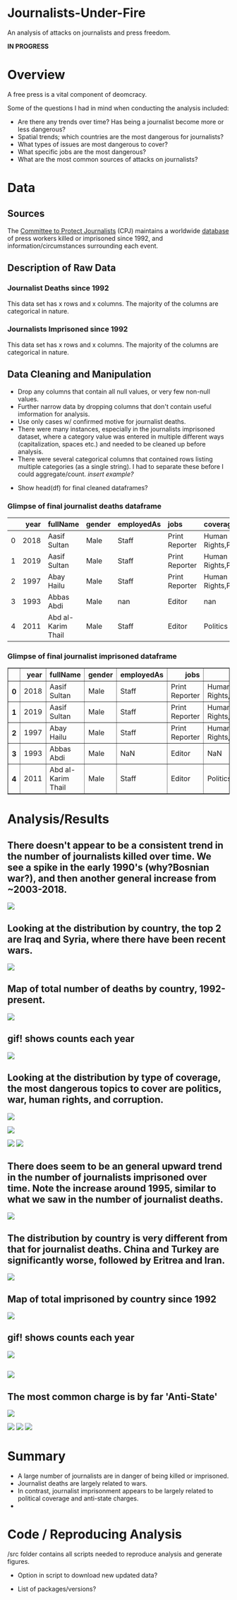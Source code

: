 # Journalists-Under-Fire
An analysis of attacks on journalists and press freedom.

**IN PROGRESS**

# Overview

A free press is a vital component of deomcracy. 

Some of the questions I had in mind when conducting the analysis included:
- Are there any trends over time? Has being a journalist become more or less dangerous?
- Spatial trends; which countries are the most dangerous for journalists?
- What types of issues are most dangerous to cover?
- What specific jobs are the most dangerous?
- What are the most common sources of attacks on journalists?


# Data 

## Sources
The [Committee to Protect Journalists](https://cpj.org/) (CPJ) maintains a worldwide [database](https://cpj.org/data/) of press workers killed or imprisoned since 1992, and information/circumstances surrounding each event.


## Description of Raw Data

### Journalist Deaths since 1992
This data set has x rows and x columns. The majority of the columns are categorical in nature. 

### Journalists Imprisoned since 1992
This data set has x rows and x columns. The majority of the columns are categorical in nature. 


## Data Cleaning and Manipulation

- Drop any columns that contain all null values, or very few non-null values.
- Further narrow data by dropping columns that don't contain useful imformation for analysis.
- Use only cases w/ confirmed motive for journalist deaths.
- There were many instances, especially in the journalists imprisoned dataset, where a category value was entered in multiple different ways (capitalization, spaces etc.) and needed to be cleaned up before analysis.
- There were several categorical columns that contained rows listing multiple categories (as a single string). I had to separate these before I could aggregate/count. *insert example?*

* Show head(df) for final cleaned dataframes?


### Glimpse of final journalist deaths dataframe
|    |   year | fullName           | gender   | employedAs   | jobs           | coverage                  | mediums   | country   | localOrForeign   | charges    | lengthOfSentence
|---:|-------:|:-------------------|:---------|:-------------|:---------------|:--------------------------|:----------|:----------|:-----------------|:-----------|:-------------------|
|  0 |   2018 | Aasif Sultan       | Male     | Staff        | Print Reporter | Human Rights,Politics,War | Print     | India     | Local            | Anti-State | Sentence pending   |
|  1 |   2019 | Aasif Sultan       | Male     | Staff        | Print Reporter | Human Rights,Politics,War | Print     | India     | Local            | Anti-State | Sentence pending   |
|  2 |   1997 | Abay Hailu         | Male     | Staff        | Print Reporter | Human Rights,Politics     | Print     | Ethiopia  | Local            | nan        | 0-5 Years          |
|  3 |   1993 | Abbas Abdi         | Male     | nan          | Editor         | nan                       | Print     | Iran      | Local            | nan        | 0-5 Years          |
|  4 |   2011 | Abd al-Karim Thail | Male     | Staff        | Editor         | Politics                  | Internet  | Yemen     | Local            | No Charge  | Not Sentenced      |


### Glimpse of final journalist imprisoned dataframe
<div>
<style scoped>
    .dataframe tbody tr th:only-of-type {
        vertical-align: middle;
    }

    .dataframe tbody tr th {
        vertical-align: top;
    }

    .dataframe thead th {
        text-align: right;
    }
</style>
<table border="1" class="dataframe">
  <thead>
    <tr style="text-align: right;">
      <th></th>
      <th>year</th>
      <th>fullName</th>
      <th>gender</th>
      <th>employedAs</th>
      <th>jobs</th>
      <th>coverage</th>
      <th>mediums</th>
      <th>country</th>
      <th>localOrForeign</th>
      <th>charges</th>
      <th>lengthOfSentence</th>
    </tr>
  </thead>
  <tbody>
    <tr>
      <th>0</th>
      <td>2018</td>
      <td>Aasif Sultan</td>
      <td>Male</td>
      <td>Staff</td>
      <td>Print Reporter</td>
      <td>Human Rights,Politics,War</td>
      <td>Print</td>
      <td>India</td>
      <td>Local</td>
      <td>Anti-State</td>
      <td>Sentence pending</td>
    </tr>
    <tr>
      <th>1</th>
      <td>2019</td>
      <td>Aasif Sultan</td>
      <td>Male</td>
      <td>Staff</td>
      <td>Print Reporter</td>
      <td>Human Rights,Politics,War</td>
      <td>Print</td>
      <td>India</td>
      <td>Local</td>
      <td>Anti-State</td>
      <td>Sentence pending</td>
    </tr>
    <tr>
      <th>2</th>
      <td>1997</td>
      <td>Abay Hailu</td>
      <td>Male</td>
      <td>Staff</td>
      <td>Print Reporter</td>
      <td>Human Rights,Politics</td>
      <td>Print</td>
      <td>Ethiopia</td>
      <td>Local</td>
      <td>NaN</td>
      <td>0-5 Years</td>
    </tr>
    <tr>
      <th>3</th>
      <td>1993</td>
      <td>Abbas Abdi</td>
      <td>Male</td>
      <td>NaN</td>
      <td>Editor</td>
      <td>NaN</td>
      <td>Print</td>
      <td>Iran</td>
      <td>Local</td>
      <td>NaN</td>
      <td>0-5 Years</td>
    </tr>
    <tr>
      <th>4</th>
      <td>2011</td>
      <td>Abd al-Karim Thail</td>
      <td>Male</td>
      <td>Staff</td>
      <td>Editor</td>
      <td>Politics</td>
      <td>Internet</td>
      <td>Yemen</td>
      <td>Local</td>
      <td>No Charge</td>
      <td>Not Sentenced</td>
    </tr>
  </tbody>
</table>
</div>




# Analysis/Results

## There doesn't appear to be a consistent trend in the number of journalists killed over time. We see a spike in the early 1990's (why?Bosnian war?), and then another general increase from ~2003-2018.
![](images/TotalDeathsVsYear.png)

## Looking at the distribution by country, the top 2 are Iraq and Syria, where there have been recent wars. 
![](images/TotalDeathsByCountry.png)

## Map of total number of deaths by country, 1992-present.
![](images/DeathsByCountryMap.png)


## gif! shows counts each year
![](images/DeathByCountry.gif)


## Looking at the distribution by type of coverage, the most dangerous topics to cover are politics, war, human rights, and corruption.
![](images/TotalDeathsByCoverage.png)

![](images/TotalDeathsByJob.png)


![](images/TotalDeathsBysourcesOfFire.png)
![](images/TotalDeathsByTypeOfDeath.png)

## There does seem to be an general upward trend in the number of journalists imprisoned over time. Note the increase around 1995, similar to what we saw in the number of journalist deaths.
![](images/N_imprisonedByYear.png)

## The distribution by country is very different from that for journalist deaths. China and Turkey are significantly worse, followed by Eritrea and Iran.
![](images/N_imprisonedBycountry.png)


## Map of total imprisoned by country since 1992
![](images/ImprisonedByCountryMap.png)

## gif! shows counts each year
![](images/ImprisonedByCountry.gif)



## 
![](images/N_imprisonedBycoverage.png)

## The most common charge is by far 'Anti-State'
![](images/N_imprisonedBycharges.png)

![](images/N_imprisonedByjobs.png)
![](images/N_imprisonedBymedium.png)
![](images/N_imprisonedBylengthOfSentence.png)


# Summary
- A large number of journalists are in danger of being killed or imprisoned.
- Journalist deaths are largely related to wars.
- In contrast, journalist imprisonment appears to be largely related to political coverage and anti-state charges.
- 


# Code / Reproducing Analysis

/src folder contains all scripts needed to reproduce analysis and generate figures.

- Option in script to download new updated data?

- List of packages/versions?






